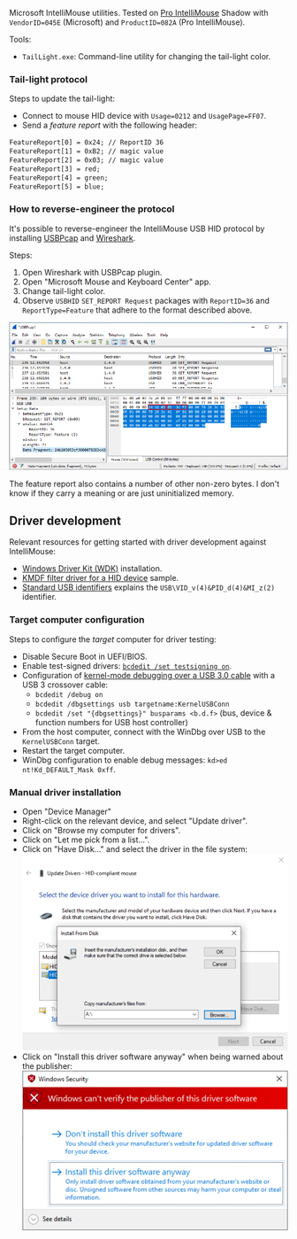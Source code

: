 Microsoft IntelliMouse utilities. Tested on [Pro IntelliMouse](https://www.microsoft.com/en/accessories/products/mice/microsoft-pro-intellimouse) Shadow with `VendorID=045E` (Microsoft) and `ProductID=082A` (Pro IntelliMouse).

Tools:
* `TailLight.exe`: Command-line utility for changing the tail-light color.

### Tail-light protocol
Steps to update the tail-light:
* Connect to mouse HID device with `Usage=0212` and `UsagePage=FF07`.
* Send a *feature report* with the following header:
```
FeatureReport[0] = 0x24; // ReportID 36
FeatureReport[1] = 0xB2; // magic value
FeatureReport[2] = 0x03; // magic value
FeatureReport[3] = red;
FeatureReport[4] = green;
FeatureReport[5] = blue;
```

### How to reverse-engineer the protocol
It's possible to reverse-engineer the IntelliMouse USB HID protocol by installing [USBPcap](https://desowin.org/usbpcap/) and [Wireshark](https://www.wireshark.org/).

Steps:
1. Open Wireshark with USBPcap plugin.
2. Open "Microsoft Mouse and Keyboard Center" app.
3. Change tail-light color.
4. Observe `USBHID` `SET_REPORT Request` packages with `ReportID=36` and `ReportType=Feature` that adhere to the format described above. 

![USB capture](USB_capture.png)

The feature report also contains a number of other non-zero bytes. I don't know if they carry a meaning or are just uninitialized memory.

## Driver development
Relevant resources for getting started with driver development against IntelliMouse:
* [Windows Driver Kit (WDK)](https://learn.microsoft.com/en-us/windows-hardware/drivers/download-the-wdk) installation.
* [KMDF filter driver for a HID device](https://github.com/microsoft/windows-driver-samples/tree/main/hid/firefly) sample.
* [Standard USB identifiers](https://learn.microsoft.com/en-us/windows-hardware/drivers/install/standard-usb-identifiers) explains the `USB\VID_v(4)&PID_d(4)&MI_z(2)` identifier.

### Target computer configuration
Steps to configure the *target* computer for driver testing:
* Disable Secure Boot in UEFI/BIOS.
* Enable test-signed drivers: [`bcdedit /set testsigning on`](https://learn.microsoft.com/en-us/windows-hardware/drivers/install/the-testsigning-boot-configuration-option).
* Configuration of [kernel-mode debugging over a USB 3.0 cable](https://learn.microsoft.com/en-us/windows-hardware/drivers/debugger/setting-up-a-usb-3-0-debug-cable-connection) with a USB 3 crossover cable:
  - `bcdedit /debug on`
  - `bcdedit /dbgsettings usb targetname:KernelUSBConn`
  - `bcdedit /set "{dbgsettings}" busparams <b.d.f>` (bus, device & function numbers for USB host controller)
* From the host computer, connect with the WinDbg over USB to the `KernelUSBConn` target.
* Restart the target computer.
* WinDbg configuration to enable debug messages: `kd>ed nt!Kd_DEFAULT_Mask 0xff`.
 
### Manual driver installation
* Open "Device Manager"
* Right-click on the relevant device, and select "Update driver".
* Click on "Browse my computer for drivers".
* Click on "Let me pick from a list...".
* Click on "Have Disk..." and select the driver in the file system:
![ManualDriverPick](ManualDriverPick.png)
* Click on "Install this driver software anyway" when being warned about the publisher:
![UnsignedDriverConfirm](UnsignedDriverConfirm.png)

